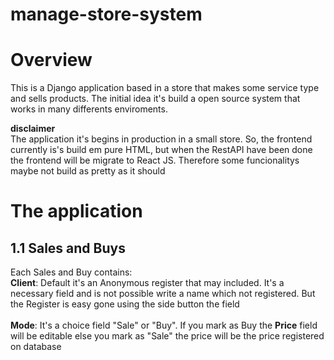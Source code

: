 # manage-store-system

# Overview
This is a Django application based in a store that makes some service type  and sells products. The initial idea it's build a open source system that works in many differents enviroments.

**disclaimer**<br>
The application it's begins in production in a small store. So, the frontend currently is's build em pure HTML, but when the RestAPI have been done the frontend will be migrate to React JS. Therefore some funcionalitys maybe not build as pretty as it should

# The application

## 1.1 Sales and Buys
Each Sales and Buy contains:<br>
**Client**: Default it's an Anonymous register that may included. It's a necessary field and is not possible write a name which not registered. But the Register is easy gone using the side button the field
<br><br>
**Mode**: It's a choice field "Sale" or "Buy". If you mark as Buy the **Price** field will be editable else you mark as "Sale" the price will be the price registered on database